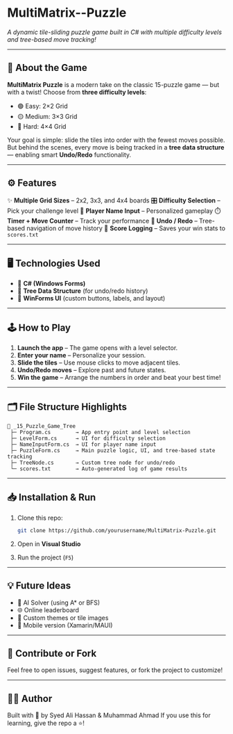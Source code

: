 # MultiMatrix--Puzzle

*A dynamic tile-sliding puzzle game built in C# with multiple difficulty levels and tree-based move tracking!*

---

## 🧩 About the Game

**MultiMatrix Puzzle** is a modern take on the classic 15-puzzle game — but with a twist! Choose from **three difficulty levels**:

* 🟢 Easy: 2×2 Grid
* 🟡 Medium: 3×3 Grid
* 🔴 Hard: 4×4 Grid

Your goal is simple: slide the tiles into order with the fewest moves possible. But behind the scenes, every move is being tracked in a **tree data structure** — enabling smart **Undo/Redo** functionality.

---

## ⚙️ Features

✨ **Multiple Grid Sizes** – 2x2, 3x3, and 4x4 boards
🎛️ **Difficulty Selection** – Pick your challenge level
👤 **Player Name Input** – Personalized gameplay
⏱️ **Timer + Move Counter** – Track your performance
🔄 **Undo / Redo** – Tree-based navigation of move history
📂 **Score Logging** – Saves your win stats to `scores.txt`

---

## 🖥️ Technologies Used

* 🧠 **C# (Windows Forms)**
* 🌳 **Tree Data Structure** (for undo/redo history)
* 🎨 **WinForms UI** (custom buttons, labels, and layout)

---

## 🕹️ How to Play

1. **Launch the app** – The game opens with a level selector.
2. **Enter your name** – Personalize your session.
3. **Slide the tiles** – Use mouse clicks to move adjacent tiles.
4. **Undo/Redo moves** – Explore past and future states.
5. **Win the game** – Arrange the numbers in order and beat your best time!

---


## 🗂️ File Structure Highlights

```plaintext
📁 _15_Puzzle_Game_Tree
 ├─ Program.cs        → App entry point and level selection
 ├─ LevelForm.cs      → UI for difficulty selection
 ├─ NameInputForm.cs  → UI for player name input
 ├─ PuzzleForm.cs     → Main puzzle logic, UI, and tree-based state tracking
 ├─ TreeNode.cs       → Custom tree node for undo/redo
 └─ scores.txt        → Auto-generated log of game results
```

---

## 📥 Installation & Run

1. Clone this repo:

   ```bash
   git clone https://github.com/yourusername/MultiMatrix-Puzzle.git
   ```
2. Open in **Visual Studio**
3. Run the project (`F5`)

---

## 💡 Future Ideas

* 🧠 AI Solver (using A\* or BFS)
* 🌐 Online leaderboard
* 🎨 Custom themes or tile images
* 📱 Mobile version (Xamarin/MAUI)

---

## 🏁 Contribute or Fork

Feel free to open issues, suggest features, or fork the project to customize!

---

## 🧑‍💻 Author

Built with 💙 by Syed Ali Hassan & Muhammad Ahmad
If you use this for learning, give the repo a ⭐!


